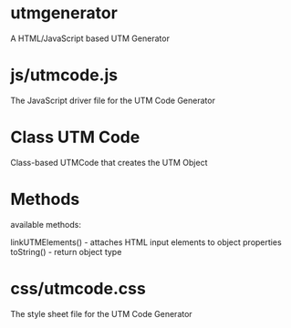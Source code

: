 # utmgenerator
A HTML/JavaScript based UTM Generator

# js/utmcode.js

The JavaScript driver file for the UTM Code Generator

# Class UTM Code

Class-based UTMCode that creates the UTM Object

# Methods

available methods: 

linkUTMElements() - attaches HTML input elements to object properties
toString() - return object type

# css/utmcode.css

The style sheet file for the UTM Code Generator
